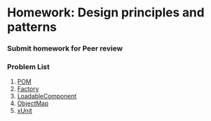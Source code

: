 Homework: Design principles and patterns
=====================================

### Submit homework for Peer review

### Problem List

1. [POM](./01.POM)
1. [Factory](./02.Factory)
1. [LoadableComponent](./03.LoadableComponent)
1. [ObjectMap](./04.Factory)
1. [xUnit](./02.xUnit)
